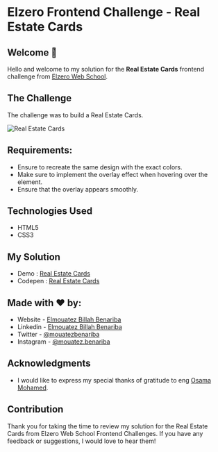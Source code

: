 # Elzero Frontend Challenge - Real Estate Cards

## Welcome 👋

Hello and welcome to my solution for the **Real Estate Cards** frontend challenge from [Elzero Web School](https://elzero.org/category/challenges/front-end-challenges/).

## The Challenge

The challenge was to build a Real Estate Cards.

![Real Estate Cards](https://elzero.org/wp-content/uploads/2020/05/real-estate-show.png)

## Requirements:

- Ensure to recreate the same design with the exact colors.
- Make sure to implement the overlay effect when hovering over the element.
- Ensure that the overlay appears smoothly.

## Technologies Used

- HTML5
- CSS3

## My Solution

- Demo : [Real Estate Cards](https://mouatezbenariba.github.io/Elzero-Frontend-Challenges/advanced-card-with-shapes/)
- Codepen : [Real Estate Cards](https://codepen.io/mouatezbenariba/pen/XWyxbgJ)

## Made with ❤ by:

- Website - [Elmouatez Billah Benariba](https://www.mouatezbenariba.me/)
- Linkedin - [Elmouatez Billah Benariba](https://www.linkedin.com/in/mouatezbenariba/)
- Twitter - [@mouatezbenariba](https://twitter.com/mouatezbenariba)
- Instagram - [@mouatez.benariba](https://www.instagram.com/mouatez.benariba/)

## Acknowledgments

- I would like to express my special thanks of gratitude to eng [Osama Mohamed](https://github.com/OsamaElzero).

## Contribution

Thank you for taking the time to review my solution for the Real Estate Cards from Elzero Web School Frontend Challenges. If you have any feedback or suggestions, I would love to hear them!
